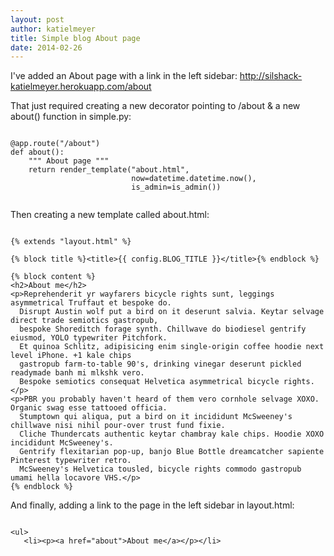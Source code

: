 ```yaml
---
layout: post
author: katielmeyer
title: Simple blog About page
date: 2014-02-26
---
```


I've added an About page with a link in the left sidebar: http://silshack-katielmeyer.herokuapp.com/about

That just required creating a new decorator pointing to /about & a new about() function in simple.py:

```

@app.route("/about")
def about():
    """ About page """
    return render_template("about.html", 
                           now=datetime.datetime.now(),
                           is_admin=is_admin())
                           
```

Then creating a new template called about.html:

```

{% extends "layout.html" %}

{% block title %}<title>{{ config.BLOG_TITLE }}</title>{% endblock %}

{% block content %}
<h2>About me</h2>
<p>Reprehenderit yr wayfarers bicycle rights sunt, leggings asymmetrical Truffaut et bespoke do. 
  Disrupt Austin wolf put a bird on it deserunt salvia. Keytar selvage direct trade semiotics gastropub, 
  bespoke Shoreditch forage synth. Chillwave do biodiesel gentrify eiusmod, YOLO typewriter Pitchfork. 
  Et quinoa Schlitz, adipisicing enim single-origin coffee hoodie next level iPhone. +1 kale chips 
  gastropub farm-to-table 90's, drinking vinegar deserunt pickled readymade banh mi mlkshk vero. 
  Bespoke semiotics consequat Helvetica asymmetrical bicycle rights.</p>
<p>PBR you probably haven't heard of them vero cornhole selvage XOXO. Organic swag esse tattooed officia. 
  Stumptown qui aliqua, put a bird on it incididunt McSweeney's chillwave nisi nihil pour-over trust fund fixie. 
  Cliche Thundercats authentic keytar chambray kale chips. Hoodie XOXO incididunt McSweeney's. 
  Gentrify flexitarian pop-up, banjo Blue Bottle dreamcatcher sapiente Pinterest typewriter retro. 
  McSweeney's Helvetica tousled, bicycle rights commodo gastropub umami hella locavore VHS.</p>
{% endblock %}

```

And finally, adding a link to the page in the left sidebar in layout.html:

```

<ul>
   <li><p><a href="about">About me</a></p></li>
                          
```
